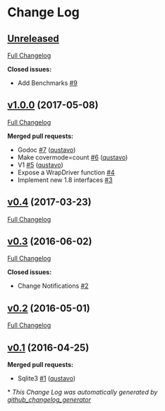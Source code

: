 # Change Log

## [Unreleased](https://github.com/qustavo/sqlhooks/tree/HEAD)

[Full Changelog](https://github.com/qustavo/sqlhooks/compare/v1.0.0...HEAD)

**Closed issues:**

- Add Benchmarks [\#9](https://github.com/qustavo/sqlhooks/issues/9)
## [v1.0.0](https://github.com/qustavo/sqlhooks/tree/v1.0.0) (2017-05-08)
[Full Changelog](https://github.com/qustavo/sqlhooks/compare/v0.4...v1.0.0)

**Merged pull requests:**

- Godoc [\#7](https://github.com/qustavo/sqlhooks/pull/7) ([qustavo](https://github.com/qustavo))
- Make covermode=count [\#6](https://github.com/qustavo/sqlhooks/pull/6) ([qustavo](https://github.com/qustavo))
- V1 [\#5](https://github.com/qustavo/sqlhooks/pull/5) ([qustavo](https://github.com/qustavo))
- Expose a WrapDriver function [\#4](https://github.com/qustavo/sqlhooks/issues/4)
- Implement new 1.8 interfaces [\#3](https://github.com/qustavo/sqlhooks/issues/3)

## [v0.4](https://github.com/qustavo/sqlhooks/tree/v0.4) (2017-03-23)
[Full Changelog](https://github.com/qustavo/sqlhooks/compare/v0.3...v0.4)

## [v0.3](https://github.com/qustavo/sqlhooks/tree/v0.3) (2016-06-02)
[Full Changelog](https://github.com/qustavo/sqlhooks/compare/v0.2...v0.3)

**Closed issues:**

- Change Notifications [\#2](https://github.com/qustavo/sqlhooks/issues/2)

## [v0.2](https://github.com/qustavo/sqlhooks/tree/v0.2) (2016-05-01)
[Full Changelog](https://github.com/qustavo/sqlhooks/compare/v0.1...v0.2)

## [v0.1](https://github.com/qustavo/sqlhooks/tree/v0.1) (2016-04-25)
**Merged pull requests:**

- Sqlite3 [\#1](https://github.com/qustavo/sqlhooks/pull/1) ([qustavo](https://github.com/qustavo))



\* *This Change Log was automatically generated by [github_changelog_generator](https://github.com/skywinder/Github-Changelog-Generator)*